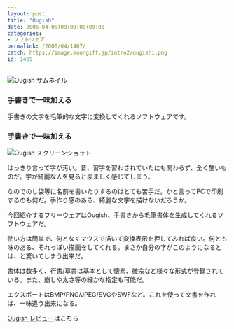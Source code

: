 ```yaml
---
layout: post
title: "Ougish"
date: 2006-04-05T09:00:00+09:00
categories:
- ソフトウェア
permalink: /2006/04/1467/
catch: https://image.moongift.jp/intro2/ougishi.png
id: 1469
---
```

 ![Ougish サムネイル](https://image.moongift.jp/intro2/ougishi.t.png "Ougish サムネイル")
  

### 手書きで一味加える
  
手書きの文字を毛筆的な文字に変換してくれるソフトウェアです。  
<!--more-->  

### 手書きで一味加える
  

![Ougish スクリーンショット](https://image.moongift.jp/intro2/ougishi.png "Ougish スクリーンショット")

  

はっきり言って字が汚い。昔、習字を習わされていたにも関わらず、全く酷いものだ。字が綺麗な人を見ると羨ましく感じてしまう。

  

なのでのし袋等に名前を書いたりするのはとても苦手だ。かと言ってPCで印刷するのも何だ。手作り感のある、綺麗な文字を描けないだろうか。

  

今回紹介するフリーウェアはOugish、手書きから毛筆書体を生成してくれるソフトウェアだ。

  

使い方は簡単で、何となくマウスで描いて変換表示を押してみれば良い。何とも味のある、それっぽい描画をしてくれる。まさか自分の字がこのようになるとは、と驚いてしまう出来だ。

  

書体は数多く、行書/草書は基本として懐素、微宗など様々な形式が登録されている。また、崩しや太さ等の細かな指定も可能だ。

  

エクスポートはBMP/PNG/JPEG/SVGやSWFなど。これを使って文書を作れば、一味違う出来になる。

  

[Ougish レビュー](http://fw.moongift.jp/review/i-1468.html)はこちら

